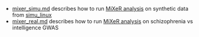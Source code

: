 * [mixer_simu.md](mixer_simu.md) describes how to run [MiXeR analysis](http://github.com/precimed/mixer) on synthetic data from [simu_linux](http://github.com/precimed/simu)
* [mixer_real.md](mixer_real.md) describes how to run [MiXeR analysis](http://github.com/precimed/mixer) on schizophrenia vs intelligence GWAS
